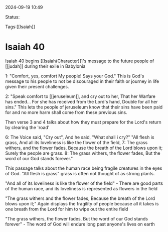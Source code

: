   
2024-09-19 10:49

Status:

Tags:[[Isaiah]]

# Isaiah 40

Isaiah 40 begins [[Isaiah(Character)]]'s message to the future people of [[judah]] during their exile in Babylonia

1: "Comfort, yes, comfort My people! Says your God."
This is God's message to his people to not be discouraged in their faith or journey in life given their present challenges.

2: "Speak comfort to [[jeruseleum]], and cry out to her, That her Warfare has ended... For she has received from the Lord's hand, Double for all her sins."
This lets the people of jeruseleum know that their sins have been paid for and no more harm shall come from these previous sins.

Then verse 3 and 4 talks about how they must prepare for the Lord's return by clearing the 'road'

6: The Voice said, "Cry out", And he said, "What shall i cry?"
"All flesh is grass,
And all its loveliness is like the flower of the field,
7: The grass withers, and the flower fades, 
Because the breath of the Lord blows upon it;
Surely the people are grass.
8: The grass withers, the flower fades,
But the word of our God stands forever."

This passage talks about the human race being fragile creatures in the eyes of God. "All flesh is grass" grass is often not thought of as strong plants. 

"And all of its loveliness is like the flower of the field" - There are good parts of the human race, and its loveliness is represented as flowers in the field

"The grass withers and the flower fades, Because the breath of the Lord blows upon it;"
Again displays the fragility of people because all it takes is one breath from the Lord for him to wipe out the entire field

"The grass withers, the flower fades, But the word of our God stands forever" - The word of God will endure long past anyone's lives on earth

